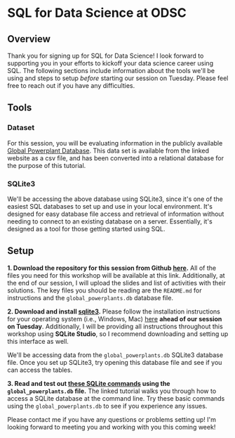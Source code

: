 # SQL for Data Science at ODSC

## Overview

Thank you for signing up for SQL for Data Science! I look forward to supporting you in your efforts to kickoff your data science career using SQL. The following sections include information about the tools we'll be using and steps to setup _before_ starting our session on Tuesday. Please feel free to reach out if you have any difficulties.

## Tools
### Dataset
For this session, you will be evaluating information in the publicly available [Global Powerplant Database](http://datasets.wri.org/dataset/globalpowerplantdatabase). This data set is available from the linked website as a csv file, and has been converted into a relational database for the purpose of this tutorial.

### SQLite3
We'll be accessing the above database using SQLite3, since it's one of the easiest SQL databases to set up and use in your local environment. It's designed for easy database file access and retrieval of information without needing to connect to an existing database on a server. Essentially, it's designed as a tool for those getting started using SQL.

## Setup

**1. Download the repository for this session from Github [here](https://github.com/mona-kay/odsc-sql-for-data-science).**
All of the files you need for this workshop will be available at this link. Additionally, at the end of our session, I will upload the slides and list of activities with their solutions. The key files you should be reading are the `README.md` for instructions and the `global_powerplants.db` database file.

**2. Download and install [sqlite3](https://www.sqlite.org/download.html).**
Please follow the installation instructions for your operating system (i.e., Windows, Mac) [here](https://www.sqlitetutorial.net/download-install-sqlite/) **ahead of our session on Tuesday**. Additionally, I will be providing all instructions throughout this workshop using **SQLite Studio**, so I recommend downloading and setting up this interface as well.

We'll be accessing data from the `global_powerplants.db` SQLite3 database file. Once you set up SQLite3, try opening this database file and see if you can access the tables.

**3. Read and test out [these SQLite commands](https://www.sqlitetutorial.net/sqlite-commands/) using the `global_powerplants.db` file.**
The linked tutorial walks you through how to access a SQLite database at the command line. Try these basic commands using the `global_powerplants.db` to see if you experience any issues.


Please contact me if you have any questions or problems setting up! I'm looking forward to meeting you and working with you this coming week!
